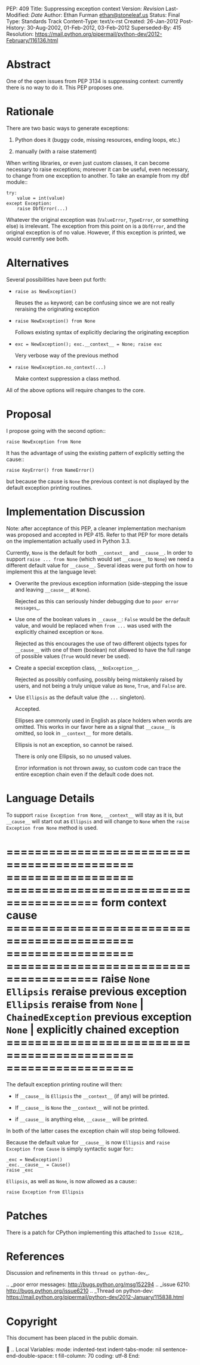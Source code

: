 PEP: 409 Title: Suppressing exception context Version: $Revision$
Last-Modified: $Date$ Author: Ethan Furman <ethan@stoneleaf.us> Status:
Final Type: Standards Track Content-Type: text/x-rst Created:
26-Jan-2012 Post-History: 30-Aug-2002, 01-Feb-2012, 03-Feb-2012
Superseded-By: 415 Resolution:
https://mail.python.org/pipermail/python-dev/2012-February/116136.html

Abstract
========

One of the open issues from PEP 3134 is suppressing context: currently
there is no way to do it. This PEP proposes one.

Rationale
=========

There are two basic ways to generate exceptions:

1)  Python does it (buggy code, missing resources, ending loops, etc.)

2)  manually (with a raise statement)

When writing libraries, or even just custom classes, it can become
necessary to raise exceptions; moreover it can be useful, even
necessary, to change from one exception to another. To take an example
from my dbf module::

    try:
        value = int(value)
    except Exception:
        raise DbfError(...)

Whatever the original exception was (`ValueError`, `TypeError`, or
something else) is irrelevant. The exception from this point on is a
`DbfError`, and the original exception is of no value. However, if this
exception is printed, we would currently see both.

Alternatives
============

Several possibilities have been put forth:

-   `raise as NewException()`

    Reuses the `as` keyword; can be confusing since we are not really
    reraising the originating exception

-   `raise NewException() from None`

    Follows existing syntax of explicitly declaring the originating
    exception

-   `exc = NewException(); exc.__context__ = None; raise exc`

    Very verbose way of the previous method

-   `raise NewException.no_context(...)`

    Make context suppression a class method.

All of the above options will require changes to the core.

Proposal
========

I propose going with the second option::

    raise NewException from None

It has the advantage of using the existing pattern of explicitly setting
the cause::

    raise KeyError() from NameError()

but because the cause is `None` the previous context is not displayed by
the default exception printing routines.

Implementation Discussion
=========================

Note: after acceptance of this PEP, a cleaner implementation mechanism
was proposed and accepted in PEP 415. Refer to that PEP for more details
on the implementation actually used in Python 3.3.

Currently, `None` is the default for both `__context__` and `__cause__`.
In order to support `raise ... from None` (which would set `__cause__`
to `None`) we need a different default value for `__cause__`. Several
ideas were put forth on how to implement this at the language level:

-   Overwrite the previous exception information (side-stepping the
    issue and leaving `__cause__` at `None`).

    Rejected as this can seriously hinder debugging due to
    `poor error messages`\_.

-   Use one of the boolean values in `__cause__`: `False` would be the
    default value, and would be replaced when `from ...` was used with
    the explicitly chained exception or `None`.

    Rejected as this encourages the use of two different objects types
    for `__cause__` with one of them (boolean) not allowed to have the
    full range of possible values (`True` would never be used).

-   Create a special exception class, `__NoException__`.

    Rejected as possibly confusing, possibly being mistakenly raised by
    users, and not being a truly unique value as `None`, `True`, and
    `False` are.

-   Use `Ellipsis` as the default value (the `...` singleton).

    Accepted.

    Ellipses are commonly used in English as place holders when words
    are omitted. This works in our favor here as a signal that
    `__cause__` is omitted, so look in `__context__` for more details.

    Ellipsis is not an exception, so cannot be raised.

    There is only one Ellipsis, so no unused values.

    Error information is not thrown away, so custom code can trace the
    entire exception chain even if the default code does not.

Language Details
================

To support `raise Exception from None`, `__context__` will stay as it
is, but `__cause__` will start out as `Ellipsis` and will change to
`None` when the `raise Exception from None` method is used.

============================================ ==================
======================================= form **context** **cause**
============================================ ==================
======================================= raise `None` `Ellipsis` reraise
previous exception `Ellipsis` reraise from `None` \| `ChainedException`
previous exception `None` \| explicitly chained exception
============================================ ==================
=======================================

The default exception printing routine will then:

-   If `__cause__` is `Ellipsis` the `__context__` (if any) will be
    printed.

-   If `__cause__` is `None` the `__context__` will not be printed.

-   if `__cause__` is anything else, `__cause__` will be printed.

In both of the latter cases the exception chain will stop being
followed.

Because the default value for `__cause__` is now `Ellipsis` and
`raise Exception from Cause` is simply syntactic sugar for::

    _exc = NewException()
    _exc.__cause__ = Cause()
    raise _exc

`Ellipsis`, as well as `None`, is now allowed as a cause::

    raise Exception from Ellipsis

Patches
=======

There is a patch for CPython implementing this attached to
`Issue 6210`\_.

References
==========

Discussion and refinements in this `thread on python-dev`\_.

.. \_poor error messages: http://bugs.python.org/msg152294 .. \_issue
6210: http://bugs.python.org/issue6210 .. \_Thread on python-dev:
https://mail.python.org/pipermail/python-dev/2012-January/115838.html

Copyright
=========

This document has been placed in the public domain.

 .. Local Variables: mode: indented-text indent-tabs-mode: nil
sentence-end-double-space: t fill-column: 70 coding: utf-8 End:
